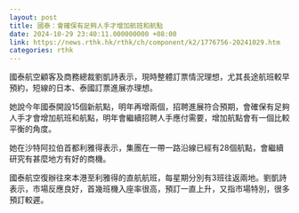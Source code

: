 ```yaml
---
layout: post
title: 國泰：會確保有足夠人手才增加航班和航點
date: 2024-10-29 23:40:11.000000000 +08:00
link: https://news.rthk.hk/rthk/ch/component/k2/1776756-20241029.htm
categories: rthk
---
```


國泰航空顧客及商務總裁劉凱詩表示，現時整體訂票情況理想，尤其長途航班較早預約，短線的日本、泰國訂票進展亦理想。

她說今年國泰開設15個新航點，明年再增兩個，招聘進展符合預期，會確保有足夠人手才會增加航班和航點，明年會繼續招聘人手應付需要，增加航點會有一個比較平衡的角度。

她在沙特阿拉伯首都利雅得表示，集團在一帶一路沿線已經有28個航點，會繼續研究有甚麼地方有好的商機。

國泰航空復辦往來本港至利雅得的直航航班，每星期分別有3班往返兩地。劉凱詩表示，市場反應良好，首幾班機入座率很高，預訂一直上升，又指市場特別，很多預訂較遲。
